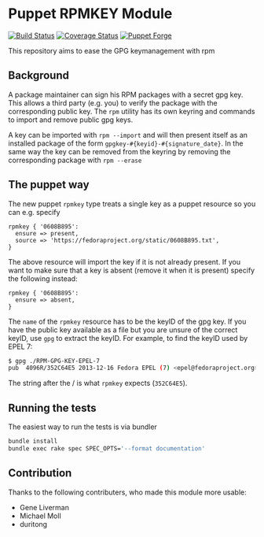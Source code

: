 Puppet RPMKEY Module
====================

[![Build Status](https://travis-ci.org/stschulte/puppet-rpmkey.png?branch=master)](https://travis-ci.org/stschulte/puppet-rpmkey)
[![Coverage Status](https://coveralls.io/repos/stschulte/puppet-rpmkey/badge.svg)](https://coveralls.io/r/stschulte/puppet-rpmkey)
[![Puppet Forge](https://img.shields.io/puppetforge/v/stschulte/rpmkey.svg)](https://forge.puppetlabs.com/stschulte/rpmkey)

This repository aims to ease the GPG keymanagement with rpm

Background
----------

A package maintainer can sign his RPM packages with a secret gpg key.  This
allows a third party (e.g. you) to verify the package with the corresponding
public key. The `rpm` utility has its own keyring and commands to import and
remove public gpg keys.

A key can be imported with `rpm --import` and will then present itself as an
installed package of the form `gpgkey-#{keyid}-#{signature_date}`. In the same
way the key can be removed from the keyring by removing the corresponding
package with `rpm --erase`

The puppet way
--------------

The new puppet `rpmkey` type treats a single key as a puppet resource so you
can e.g. specify

```puppet
rpmkey { '0608B895':
  ensure => present,
  source => 'https://fedoraproject.org/static/0608B895.txt',
}
```

The above resource will import the key if it is not already present. If
you want to make sure that a key is absent (remove it when it is present)
specify the following instead:

```puppet
rpmkey { '0608B895':
  ensure => absent,
}
```

The `name` of the `rpmkey` resource has to be the keyID of the gpg key.  If
you have the public key available as a file but you are unsure of the correct
keyID, use `gpg` to extract the keyID.  For example, to find the keyID used
by EPEL 7:

```bash
$ gpg ./RPM-GPG-KEY-EPEL-7
pub  4096R/352C64E5 2013-12-16 Fedora EPEL (7) <epel@fedoraproject.org>
```

The string after the / is what `rpmkey` expects (`352C64E5`).

Running the tests
-----------------

The easiest way to run the tests is via bundler

```bash
bundle install
bundle exec rake spec SPEC_OPTS='--format documentation'
```

Contribution
------------

Thanks to the following contributers, who made this module more usable:

* Gene Liverman
* Michael Moll
* duritong

